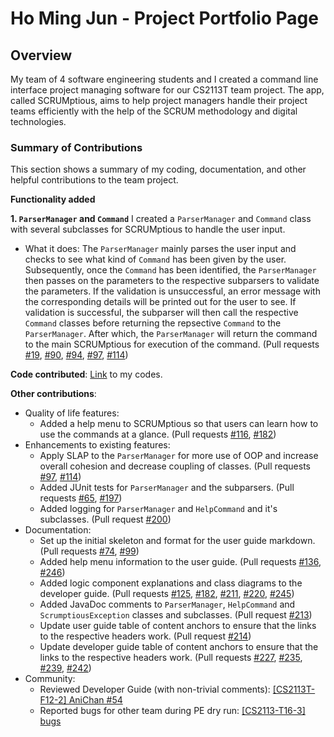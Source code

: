 # Ho Ming Jun - Project Portfolio Page

## Overview
My team of 4 software engineering students and I created a command line interface project managing 
software for our CS2113T team project. The app, called SCRUMptious, aims to help project managers handle 
their project teams efficiently with the help of the SCRUM methodology and digital technologies.

### Summary of Contributions
This section shows a summary of my coding, documentation, and other helpful contributions to the team project.

**Functionality added**

**1. `ParserManager` and `Command`**
 I created a `ParserManager` and `Command` class with several subclasses for SCRUMptious to handle the user input.
* What it does: The `ParserManager` mainly parses the user input and checks to see what kind of `Command` has been 
given by the user. Subsequently, once the `Command` has been identified, the `ParserManager` then passes on the parameters to
the respective subparsers to validate the parameters. If the validation is unsuccessful, an error message with the corresponding details 
will be printed out for the user to see. If validation is successful, the subparser will then call the respective `Command` classes 
before returning the repsective `Command` to the `ParserManager`. After which, the `ParserManager` will return the command to the 
main SCRUMptious for execution of the command. 
(Pull requests [#19](https://github.com/AY2021S1-CS2113T-F11-4/tp/pull/19), [#90](https://github.com/AY2021S1-CS2113T-F11-4/tp/pull/90), [#94](https://github.com/AY2021S1-CS2113T-F11-4/tp/pull/94), [#97](https://github.com/AY2021S1-CS2113T-F11-4/tp/pull/97), [#114](https://github.com/AY2021S1-CS2113T-F11-4/tp/pull/114))

**Code contributed**: [Link](https://nus-cs2113-ay2021s1.github.io/tp-dashboard/#breakdown=true&search=mingjun&sort=groupTitle&sortWithin=title&since=2020-09-27&timeframe=commit&mergegroup=&groupSelect=groupByRepos&checkedFileTypes=docs~functional-code~test-code~other&tabOpen=true&tabType=authorship&tabAuthor=homingjun&tabRepo=AY2021S1-CS2113T-F11-4%2Ftp%5Bmaster%5D&authorshipIsMergeGroup=false&authorshipFileTypes=docs~functional-code~test-code~other) to my codes.

**Other contributions**:
* Quality of life features:
    * Added a help menu to SCRUMptious so that users can learn how to use the commands at a glance. (Pull requests [#116](https://github.com/AY2021S1-CS2113T-F11-4/tp/pull/116), [#182](https://github.com/AY2021S1-CS2113T-F11-4/tp/pull/182))
* Enhancements to existing features:
    * Apply SLAP to the `ParserManager` for more use of OOP and increase overall cohesion and decrease coupling of classes. (Pull requests [#97](https://github.com/AY2021S1-CS2113T-F11-4/tp/pull/97), [#114](https://github.com/AY2021S1-CS2113T-F11-4/tp/pull/114))
    * Added JUnit tests for `ParserManager` and the subparsers. (Pull requests [#65](https://github.com/AY2021S1-CS2113T-F11-4/tp/pull/65), [#197](https://github.com/AY2021S1-CS2113T-F11-4/tp/pull/197))
    * Added logging for `ParserManager` and `HelpCommand` and it's subclasses. (Pull request [#200](https://github.com/AY2021S1-CS2113T-F11-4/tp/pull/200))
* Documentation: 
    * Set up the initial skeleton and format for the user guide markdown. (Pull requests [#74](https://github.com/AY2021S1-CS2113T-F11-4/tp/pull/74), [#99](https://github.com/AY2021S1-CS2113T-F11-4/tp/pull/99))
    * Added help menu information to the user guide. (Pull requests [#136](https://github.com/AY2021S1-CS2113T-F11-4/tp/pull/136), [#246](https://github.com/AY2021S1-CS2113T-F11-4/tp/pull/246))
    * Added logic component explanations and class diagrams to the developer guide. (Pull requests [#125](https://github.com/AY2021S1-CS2113T-F11-4/tp/pull/125), [#182](https://github.com/AY2021S1-CS2113T-F11-4/tp/pull/182), [#211](https://github.com/AY2021S1-CS2113T-F11-4/tp/pull/211), [#220](https://github.com/AY2021S1-CS2113T-F11-4/tp/pull/220), [#245](https://github.com/AY2021S1-CS2113T-F11-4/tp/pull/245))
    * Added JavaDoc comments to `ParserManager`, `HelpCommand` and `ScrumptiousException` classes and subclasses. (Pull request [#213](https://github.com/AY2021S1-CS2113T-F11-4/tp/pull/213))
    * Update user guide table of content anchors to ensure that the links to the respective headers work. (Pull request [#214](https://github.com/AY2021S1-CS2113T-F11-4/tp/pull/214))
    * Update developer guide table of content anchors to ensure that the links to the respective headers work. (Pull requests [#227](https://github.com/AY2021S1-CS2113T-F11-4/tp/pull/227), [#235](https://github.com/AY2021S1-CS2113T-F11-4/tp/pull/235), [#239](https://github.com/AY2021S1-CS2113T-F11-4/tp/pull/239), [#242](https://github.com/AY2021S1-CS2113T-F11-4/tp/pull/242))
* Community:
    * Reviewed Developer Guide (with non-trivial comments): [[CS2113T-F12-2] AniChan #54](https://github.com/nus-cs2113-AY2021S1/tp/pull/54)
    * Reported bugs for other team during PE dry run: [[CS2113-T16-3] bugs](https://github.com/homingjun/ped/issues)